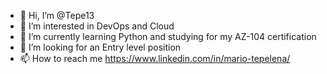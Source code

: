 - 👋 Hi, I’m @Tepe13
- 👀 I’m interested in DevOps and Cloud
- 🌱 I’m currently learning Python and studying for my AZ-104 certification
- 💞️ I’m looking for an Entry level position
- 📫 How to reach me https://www.linkedin.com/in/mario-tepelena/

<!---
Tepe13/Tepe13 is a ✨ special ✨ repository because its `README.md` (this file) appears on your GitHub profile.
You can click the Preview link to take a look at your changes.
--->

